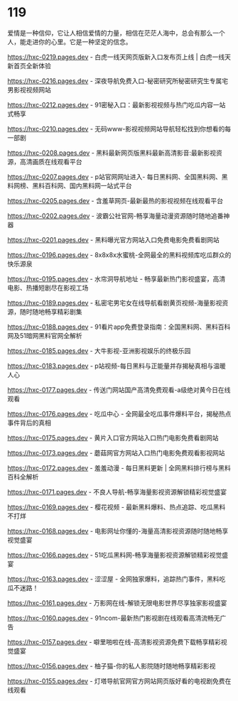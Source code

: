 # 119
爱情是一种信仰，它让人相信爱情的力量，相信在茫茫人海中，总会有那么一个人，能走进你的心里。它是一种坚定的信念。

https://hxc-0219.pages.dev - 白虎一线天网页版新入口发布页上线 | 白虎一线天新首页全新体验

https://hxc-0216.pages.dev - 深夜导航免费入口-秘密研究所秘密研究生专属宅男影视视频网站

https://hxc-0212.pages.dev - 91密秘入口：最新影视视频与热门吃瓜内容一站式畅享

https://hxc-0210.pages.dev - 无码www-影视视频网站导航轻松找到你想看的每一部剧

https://hxc-0208.pages.dev - 黑料最新网页版黑料最新高清影音:最新影视资源，高清画质在线观看平台

https://hxc-0207.pages.dev - p站官网网址进入- 每日黑料网、全国黑料网、黑料网榜、黑料百科网、国内黑料网一站式平台

https://hxc-0205.pages.dev - 含羞草网页-最新最热的影视视频在线观看平台

https://hxc-0202.pages.dev - 波霸公社官网-畅享海量动漫资源随时随地追番神器

https://hxc-0201.pages.dev - 黑料曝光官方网站入口免费电影免费看剧网站

https://hxc-0196.pages.dev - 8x8x8x水蜜桃-全网最全的黑料视频库吃瓜群众的快乐源泉

https://hxc-0195.pages.dev - 水帘洞导航地址 - 畅享最新热门影视盛宴，高清电影、热播短剧尽在影视工场

https://hxc-0189.pages.dev - 私密宅男宅女在线导航看剧黄页视频-海量影视资源，随时随地畅享精彩剧集

https://hxc-0188.pages.dev - 91看片app免费登录指南：全国黑料网、黑料百科网及51暗网黑料官网全解析

https://hxc-0185.pages.dev - 大牛影视-亚洲影视娱乐的终极乐园

https://hxc-0183.pages.dev - p站视频-每日黑料与正能量并存揭秘真相与温暖人心

https://hxc-0177.pages.dev - 传送门网站国产高清免费观看-a级绝对黄今日在线观看

https://hxc-0176.pages.dev - 吃瓜中心 - 全网最全吃瓜事件爆料平台，揭秘热点事件背后的真相

https://hxc-0175.pages.dev - 黄片入口官方网站入口热门电影免费看剧网站

https://hxc-0173.pages.dev - 蘑菇网官方网站入口热门电影免费观看影视网站

https://hxc-0172.pages.dev - 羞羞动漫 - 每日黑料更新 | 全网黑料排行榜与黑料百科全解析

https://hxc-0171.pages.dev - 不良人导航-畅享海量影视资源解锁精彩视觉盛宴

https://hxc-0169.pages.dev - 樱花视频 - 最新黑料爆料、热点追踪、吃瓜黑料不打烊

https://hxc-0168.pages.dev - 电影网址你懂的-海量高清影视资源随时随地畅享视觉盛宴

https://hxc-0166.pages.dev - 51吃瓜黑料网-畅享海量影视资源解锁精彩视觉盛宴

https://hxc-0163.pages.dev - 涩涩屋 - 全网独家爆料，追踪热门事件，黑料吃瓜不迷路！

https://hxc-0161.pages.dev - 万影网在线-解锁无限电影世界尽享独家影视盛宴

https://hxc-0160.pages.dev - 91ncom-最新热门影视剧在线观看高清流畅无广告

https://hxc-0157.pages.dev - 噼里啪啦在线-高清影视资源免费下载畅享精彩视觉盛宴

https://hxc-0156.pages.dev - 柚子猫-你的私人影院随时随地畅享精彩影视

https://hxc-0155.pages.dev - 灯塔导航官网官方网站网页版好看的电视剧免费在线观看
